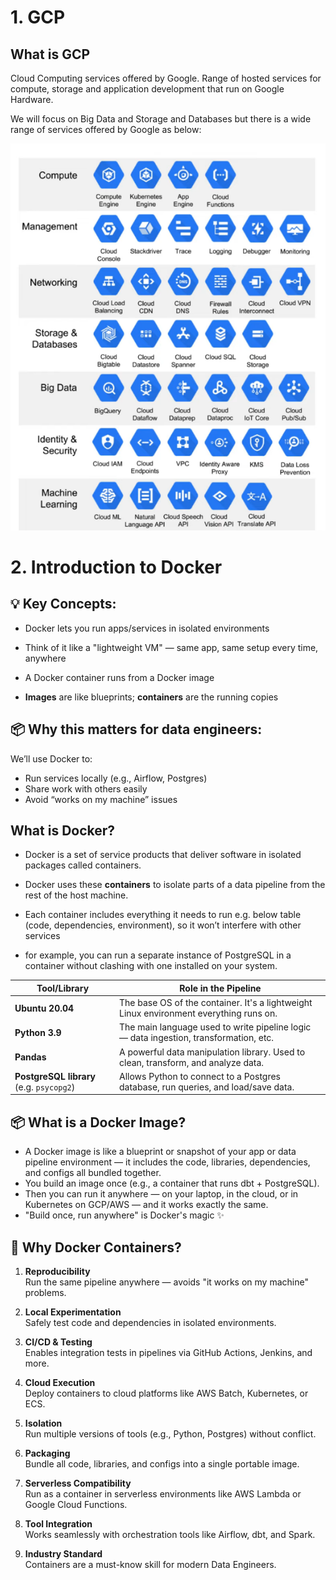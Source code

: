 # 1. GCP
## What is GCP
Cloud Computing services offered by Google.
Range of hosted services for compute, storage and application development that run on Google Hardware.

We will focus on Big Data and Storage and Databases but there is a wide range of services offered by Google as below:

![GCP Services](/images/GCPServiceOverview.png)

# 2. Introduction to Docker

## 💡 Key Concepts:

- Docker lets you run apps/services in isolated environments

- Think of it like a "lightweight VM" — same app, same setup every time, anywhere

- A Docker container runs from a Docker image

- **Images** are like blueprints; **containers** are the running copies

## 📦 Why this matters for data engineers:

We’ll use Docker to:
  - Run services locally (e.g., Airflow, Postgres)
  - Share  work with others easily
  - Avoid “works on my machine” issues

## What is Docker?
- Docker is a set of service products that deliver software in isolated packages called containers.

- Docker uses these **containers** to isolate parts of a data pipeline from the rest of the host machine. 

- Each container includes everything it needs to run e.g. below table (code, dependencies, environment), so it won’t interfere with other services 

- for example, you can run a separate instance of PostgreSQL in a container without clashing with one installed on your system.


| Tool/Library                    | Role in the Pipeline                                                                 |
|--------------------------------|---------------------------------------------------------------------------------------|
| **Ubuntu 20.04**               | The base OS of the container. It's a lightweight Linux environment everything runs on. |
| **Python 3.9**                 | The main language used to write pipeline logic — data ingestion, transformation, etc. |
| **Pandas**                     | A powerful data manipulation library. Used to clean, transform, and analyze data.     |
| **PostgreSQL library** (e.g. `psycopg2`) | Allows Python to connect to a Postgres database, run queries, and load/save data.      |


## 📦 What is a Docker Image?
- A Docker image is like a blueprint or snapshot of your app or data pipeline environment — it includes the code, libraries, dependencies, and configs all bundled together.
- You build an image once (e.g., a container that runs dbt + PostgreSQL).
- Then you can run it anywhere — on your laptop, in the cloud, or in Kubernetes on GCP/AWS — and it works exactly the same.
- "Build once, run anywhere" is Docker's magic ✨

## 🚢 Why Docker Containers?

1. **Reproducibility**  
   Run the same pipeline anywhere — avoids "it works on my machine" problems.

2. **Local Experimentation**  
   Safely test code and dependencies in isolated environments.

3. **CI/CD & Testing**  
   Enables integration tests in pipelines via GitHub Actions, Jenkins, and more.

4. **Cloud Execution**  
   Deploy containers to cloud platforms like AWS Batch, Kubernetes, or ECS.

5. **Isolation**  
   Run multiple versions of tools (e.g., Python, Postgres) without conflict.

6. **Packaging**  
   Bundle all code, libraries, and configs into a single portable image.

7. **Serverless Compatibility**  
   Run as a container in serverless environments like AWS Lambda or Google Cloud Functions.

8. **Tool Integration**  
   Works seamlessly with orchestration tools like Airflow, dbt, and Spark.

9. **Industry Standard**  
   Containers are a must-know skill for modern Data Engineers.

